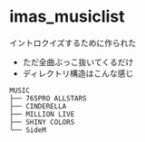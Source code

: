 # imas_musiclist
イントロクイズするために作られた

- ただ全曲ぶっこ抜いてくるだけ
- ディレクトリ構造はこんな感じ
```
MUSIC
├── 765PRO ALLSTARS
├── CINDERELLA
├── MILLION LIVE
├── SHINY COLORS
└── SideM
```
